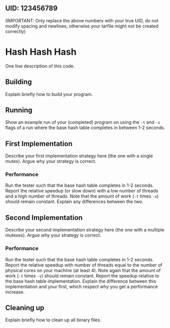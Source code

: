## UID: 123456789
(IMPORTANT: Only replace the above numbers with your true UID, do not modify spacing and newlines, otherwise your tarfile might not be created correctly)

# Hash Hash Hash

One line description of this code.

## Building

Explain briefly how to build your program.

## Running

Show an example run of your (completed) program on using the `-t` and `-s` flags
of a run where the base hash table completes in between 1-2 seconds.

## First Implementation

Describe your first implementation strategy here (the one with a single mutex).
Argue why your strategy is correct.

### Performance

Run the tester such that the base hash table completes in 1-2 seconds.
Report the relative speedup (or slow down) with a low number of threads and a
high number of threads. Note that the amount of work (`-t` times `-s`) should
remain constant. Explain any differences between the two.

## Second Implementation

Describe your second implementation strategy here (the one with a multiple
mutexes). Argue why your strategy is correct.

### Performance

Run the tester such that the base hash table completes in 1-2 seconds.
Report the relative speedup with number of threads equal to the number of
physical cores on your machine (at least 4). Note again that the amount of work
(`-t` times `-s`) should remain constant. Report the speedup relative to the
base hash table implementation. Explain the difference between this
implementation and your first, which respect why you get a performance increase.

## Cleaning up

Explain briefly how to clean up all binary files.
